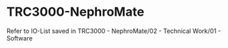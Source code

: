 # TRC3000-NephroMate
Refer to IO-List saved in TRC3000 - NephroMate/02 - Technical Work/01 - Software

